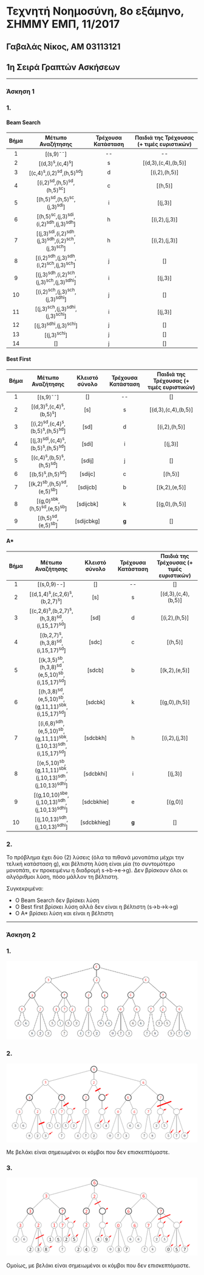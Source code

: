 # Τεχνητή Νοημοσύνη, 8ο εξάμηνο, ΣΗΜΜΥ ΕΜΠ, 11/2017
## Γαβαλάς Νίκος, ΑΜ 03113121
## 1η Σειρά Γραπτών Ασκήσεων

***

### Άσκηση 1
### 1. 

#### Beam Search 
| Βήμα  | Μέτωπο Αναζήτησης                                                                                     | Τρέχουσα Κατάσταση | Παιδιά της Τρέχουσας (+ τιμές ευριστικών) |
| :---: | :---------------------------------------------------------------------------------------------------: | :----------------: | :---------------------------------------: |
| 1     | [(s,9)<sup>--</sup>]                                                                                  | --                 | --                                        |
| 2     | [(d,3)<sup>s</sup>,(c,4)<sup>s</sup>]                                                                 | s                  | [(d,3),(c,4),(b,5)]                       |
| 3     | [(c,4)<sup>s</sup>,(i,2)<sup>sd</sup>,(h,5)<sup>sd</sup>]                                             | d                  | [(i,2),(h,5)]                             |
| 4     | [(i,2)<sup>sd</sup>,(h,5)<sup>sd</sup>,(h,5)<sup>sc</sup>]                                            | c                  | [(h,5)]                                   |
| 5     | [(h,5)<sup>sd</sup>,(h,5)<sup>sc</sup>,(j,3)<sup>sdi</sup>]                                           | i                  | [(j,3)]                                   |
| 6     | [(h,5)<sup>sc</sup>,(j,3)<sup>sdi</sup>,(i,2)<sup>sdh</sup>,(j,3)<sup>sdh</sup>]                      | h                  | [(i,2),(j,3)]                             |
| 7     | [(j,3)<sup>sdi</sup>,(i,2)<sup>sdh</sup>,(j,3)<sup>sdh</sup>,(i,2)<sup>sch</sup>,(j,3)<sup>sch</sup>] | h                  | [(i,2),(j,3)]                             |
| 8     | [(i,2)<sup>sdh</sup>,(j,3)<sup>sdh</sup>,(i,2)<sup>sch</sup>,(j,3)<sup>sch</sup>]                     | j                  | []                                        |
| 9     | [(j,3)<sup>sdh</sup>,(i,2)<sup>sch</sup>,(j,3)<sup>sch</sup>,(j,3)<sup>sdhi</sup>]                    | i                  | [(j,3)]                                   |
| 10    | [(i,2)<sup>sch</sup>,(j,3)<sup>sch</sup>,(j,3)<sup>sdhi</sup>]                                        | j                  | []                                        |
| 11    | [(j,3)<sup>sch</sup>,(j,3)<sup>sdhi</sup>,(j,3)<sup>schi</sup>]                                       | i                  | [(j,3)]                                   |
| 12    | [(j,3)<sup>sdhi</sup>,(j,3)<sup>schi</sup>]                                                           | j                  | []                                        |
| 13    | [(j,3)<sup>schi</sup>]                                                                                | j                  | []                                        |
| 14    | []                                                                                                    | j                  | []                                        |

#### Best First
| Βήμα  | Μέτωπο Αναζήτησης                                                            | Κλειστό σύνολο | Τρέχουσα Κατάσταση | Παιδιά της Τρέχουσας (+ τιμές ευριστικών) |
| :---: | :--------------------------------------------------------------------------: | :------------: | :----------------: | :---------------------------------------: |
| 1     | [(s,9)<sup>--</sup>]                                                         | []             | --                 | []                                        |
| 2     | [(d,3)<sup>s</sup>,(c,4)<sup>s</sup>,(b,5)<sup>s</sup>]                      | [s]            | s                  | [(d,3),(c,4),(b,5)]                       |
| 3     | [(i,2)<sup>sd</sup>,(c,4)<sup>s</sup>,(b,5)<sup>s</sup>,(h,5)<sup>sd</sup>]  | [sd]           | d                  | [(i,2),(h,5)]                             |
| 4     | [(j,3)<sup>sdi</sup>,(c,4)<sup>s</sup>,(b,5)<sup>s</sup>,(h,5)<sup>sd</sup>] | [sdi]          | i                  | [(j,3)]                                   |
| 5     | [(c,4)<sup>s</sup>,(b,5)<sup>s</sup>,(h,5)<sup>sd</sup>]                     | [sdij]         | j                  | []                                        |
| 6     | [(b,5)<sup>s</sup>,(h,5)<sup>sd</sup>]                                       | [sdijc]        | c                  | [(h,5)]                                   |
| 7     | [(k,2)<sup>sb</sup>,(h,5)<sup>sd</sup>,(e,5)<sup>sb</sup>]                   | [sdijcb]       | b                  | [(k,2),(e,5)]                             |
| 8     | [(g,0)<sup>sbk</sup>,(h,5)<sup>sd</sup>,(e,5)<sup>sb</sup>]                  | [sdijcbk]      | k                  | [(g,0),(h,5)]                             |
| 9     | [(h,5)<sup>sd</sup>,(e,5)<sup>sb</sup>]                                      | [sdijcbkg]     | **g**              | []                                        |

#### A*
| Βήμα  | Μέτωπο Αναζήτησης                                                                                                    | Κλειστό σύνολο | Τρέχουσα Κατάσταση | Παιδιά της Τρέχουσας (+ τιμές ευριστικών) |
| :---: | :------------------------------------------------------------------------------------------------------------------: | :------------: | :----------------: | :---------------------------------------: |
| 1     | [(s,0,9)--]                                                                                                          | []             | --                 | []                                        |
| 2     | [(d,1,4)<sup>s</sup>,(c,2,6)<sup>s</sup>,(b,2,7)<sup>s</sup>]                                                        | [s]            | s                  | [(d,3),(c,4),(b,5)]                       |
| 3     | [(c,2,6)<sup>s</sup>,(b,2,7)<sup>s</sup>,(h,3,8)<sup>sd</sup>,(i,15,17)<sup>sd</sup>]                                | [sd]           | d                  | [(i,2),(h,5)]                             |
| 4     | [(b,2,7)<sup>s</sup>,(h,3,8)<sup>sd</sup>,(i,15,17)<sup>sd</sup>]                                                    | [sdc]          | c                  | [(h,5)]                                   |
| 5     | [(k,3,5)<sup>sb</sup>,(h,3,8)<sup>sd</sup>,(e,5,10)<sup>sb</sup>,(i,15,17)<sup>sd</sup>]                             | [sdcb]         | b                  | [(k,2),(e,5)]                             |
| 6     | [(h,3,8)<sup>sd</sup>,(e,5,10)<sup>sb</sup>,(g,11,11)<sup>sbk</sup>,(i,15,17)<sup>sd</sup>]                          | [sdcbk]        | k                  | [(g,0),(h,5)]                             |
| 7     | [(i,6,8)<sup>sdh</sup>,(e,5,10)<sup>sb</sup>,(g,11,11)<sup>sbk</sup>,(j,10,13)<sup>sdh</sup>,(i,15,17)<sup>sd</sup>] | [sdcbkh]       | h                  | [(i,2),(j,3)]                             |
| 8     | [(e,5,10)<sup>sb</sup>,(g,11,11)<sup>sbk</sup>,(j,10,13)<sup>sdh</sup>,(j,10,13)<sup>sdhi</sup>]                     | [sdcbkhi]      | i                  | [(j,3)]                                   |
| 9     | [(g,10,10)<sup>sbe</sup>,(j,10,13)<sup>sdh</sup>,(j,10,13)<sup>sdhi</sup>]                                           | [sdcbkhie]     | e                  | [(g,0)]                                   |
| 10    | [(j,10,13)<sup>sdh</sup>,(j,10,13)<sup>sdhi</sup>]                                                                   | [sdcbkhieg]    | **g**              | []                                        |


### 2. 
To πρόβλημα έχει δύο (2) λύσεις (όλα τα πιθανά μονοπάτια μέχρι την τελική κατάσταση g), και βέλτιστη λύση είναι μία (το συντομότερο μονοπάτι, εν προκειμένω η διαδρομή s->b->e->g). Δεν βρίσκουν όλοι οι αλγόριθμοι λύση, πόσο μάλλον τη βέλτιστη.

Συγκεκριμένα:

- Ο Beam Search δεν βρίσκει λύση
- Ο Best first βρίσκει λύση αλλά δεν είναι η βέλτιστη (s->b->k->g)
- O A* βρίσκει λύση και είναι η βέλτιστη

***

### Άσκηση 2

### 1.

![minmax](minmax.png)

### 2. 

![ab](ab.png)

Με βελάκι είναι σημειωμένοι οι κόμβοι που δεν επισκεπτόμαστε.

### 3. 

![a-b](a-b.png)

Ομοίως, με βελάκι είναι σημειωμένοι οι κόμβοι που δεν επισκεπτόμαστε.

